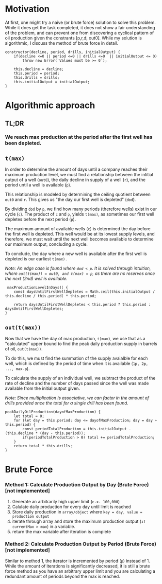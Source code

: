 # Motivation

At first, one might try a naive (or brute force) solution to solve this problem. While it does get the task completed, it does not show a fair understanding of the problem, and can prevent one from discovering a cyclical pattern of oil production given the constrants [p,r,d, out0]. While my solution is algorithmic, I discuss the method of brute force in detail.

    constructor(decline, period, drills, initialOutput) {
        if(decline <=0 || period <=0 || drills <=0  || initialOutput <= 0) 
            throw new Error(`Values must be >= 0`);

        this.decline = decline;
        this.period = period;
        this.drills = drills;
        this.initialOutput = initialOutput;
    }

# Algorithmic approach

## TL;DR
### We reach max production at the period after the first well has been depleted.

## `t(max)`

In order to determine the amount of days until a company reaches their maximum production level, we must find a relationship between the intitial output of a well (`out0`), the daily decline in supply of a well (`r`), and the period until a well is available (`p`).

This relationship is modeled by determining the ceiling quotient between `out0` and `r`. This gives us "the day our first well is depleted" (`dod`). 

By dividing `dod` by `p`, we find how many periods (therefore wells) exist in our cycle (`c`). The product of `c` and `p`, yields `t(max)`, as sometimes our first well depletes before the next period (`p`).

The maximum amount of available wells (`c`) is determined the day before the first well is depleted. This well would be at its lowest supply levels, and therefore, we must wait until the next well becomes available to determine our maximum output, concluding a cycle. 

To conclude, the day where a new well is available after the first well is depleted is our earliest `t(max).`
 
 *Note: An edge case is found where `dod < p`. It is solved through intuition, where `out(t(max)) = out0, and t(max) = p`, as there are no reserves once the next (2nd) well is available.*

     maxProductionLevelInDays() {
        const daysUntilFirstWellDepletes = Math.ceil(this.initialOutput / this.decline / this.period) * this.period;
        
        return daysUntilFirstWellDepletes < this.period ? this.period : daysUntilFirstWellDepletes;
    }

## `out(t(max))`

Now that we have the day of max production, `t(max)`, we use that as a "calculated" upper bound to find the peak daily production supply in barrels of oil, `out(t(max))`. 

To do this, we must find the summation of the supply avaialble for each well, which is defined by the period of time when it is available (`1p, 2p, ..., max-p`). 

To calculate the supply of an individual well, we subtract the product of the rate of decline and the number of days passed since the well was made available from the initial output given. 

*Note: Since multiplication is associative, we can factor in the amount of drills provided once the total for a single drill has been found.*

    peakDailyOilProduction(dayofMaxProduction) { 
        let total = 0;
        for (let day = this.period; day <= dayofMaxProduction; day = day + this.period) {
            const periodTotalProduction = this.initialOutput - (this.decline * (day - this.period));
            if(periodTotalProduction > 0) total += periodTotalProduction;
        }
        return total * this.drills;
    }


# Brute Force

### Method 1: Calculate Production Output by Day (Brute Force)  [not implemented]

1. Generate an arbitrarily high upper limit (`e.x. 100,000`)
2. Calulate daily production for every day until limit is reached
3. Store daily production in `array/object` where 
        `key = day, value = production output`
4. iterate through array and store the maximum production output (`if currentMax > max`) in a variable.
5. return the max variable after iteration is complete


### Method 2: Calculate Production Output by Period (Brute Force) [not implemented]

Similar to method 1, the iterator is incremented by period (`p`) instead of 1. While the amount of iterations is significantly decreased, it is still a brute force method as you have an arbitrary upper limit and you are calculating a redundant amount of periods beyond the max is reached.